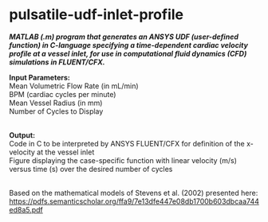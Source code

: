 # pulsatile-udf-inlet-profile
<b><i>MATLAB (.m) program that generates an ANSYS UDF (user-defined function) in C-language specifying a time-dependent cardiac velocity profile at a vessel inlet, for use in computational fluid dynamics (CFD) simulations in FLUENT/CFX.</b></i><br>

<b>Input Parameters:</b><br>
Mean Volumetric Flow Rate (in mL/min)<br>
BPM (cardiac cycles per minute)<br>
Mean Vessel Radius (in mm)<br>
Number of Cycles to Display<br><br>
    
<b>Output:</b><br>
Code in C to be interpreted by ANSYS FLUENT/CFX for definition of the x-velocity at the vessel inlet<br>
Figure displaying the case-specific function with linear velocity (m/s) versus time (s) over the desired number of cycles<br><br>

Based on the mathematical models of Stevens et al. (2002) presented here:<br>
https://pdfs.semanticscholar.org/ffa9/7e13dfe447e08db1700b603dbcaa744ed8a5.pdf
